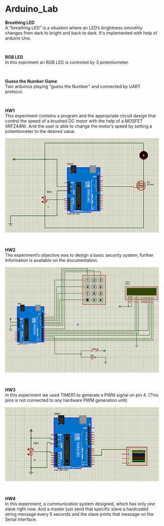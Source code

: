 # Arduino_Lab


**Breathing LED** <br />
A “breathing LED” is a situation where an LED’s brightness smoothly changes from dark to bright and back to dark. It's implemented with help of arduino Uno.

<br />

**RGB LED** <br />
In this expriment an RGB LED is controled by 3 potentiometer.

<br />

**Guess the Number Game** <br />
Two arduinos playing "guess the Number" and connected by UART protocol.

<br />

**HW1** <br />
This experiment contains a program and the appropriate circuit design that control the speed of
a brushed DC motor with the help of a MOSFET (IRFZ44N). And the user is able to change the motor’s
speed by setting a potentiometer to the desired value.


![Alt text](/HW1/Screenshot_20230102_115032.png)

<br />

**HW2** <br />
The experiment’s objective was to design a basic security system, further information is available on the documentation.


![Alt text](/HW2/Screenshot_20230102_115251.png)

<br />

**HW3** <br />
In this experiment we used TIMER1 to generate a PWM signal on pin 4. (This pins is not connected
to any hardware PWM generation unit)

![Alt text](/HW3/Screenshot_20230102_115318.png)

<br />

**HW4** <br />
In this experiment, a communication system designed, which has only one slave right now. And a master just send that specific slave a 
hardcoded string message every 5 seconds and the slave prints that message on the Serial interface.
